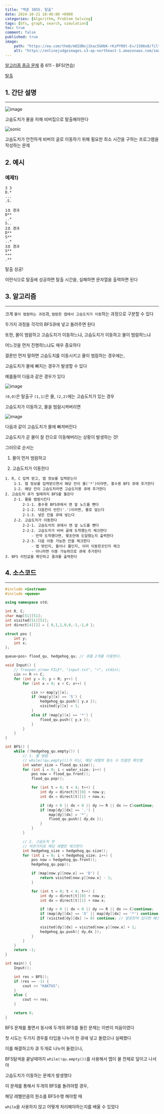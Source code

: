 ```yaml
---
title: "백준 3055. 탈출"
date: 2024-10-21 18:46:00 +0900
categories: [Algorithm, Problem Solving]  
tags: [bfs, graph, search, simulation]    
toc: true
comment: false
published: true
image:
    path: "https://ew.com/thmb/m0ZdNxj1kac5GHbK-rKzPYR0t-E=/1500x0/filters:no_upscale():max_bytes(150000):strip_icc()/sonic-2000-731a11319d6342fabbb86c018468ae23.jpg"
    alt: "https://onlinejudgeimages.s3-ap-northeast-1.amazonaws.com/images/boj-og.png"
---
```


[알고리즘 중급 문제](https://jinhg0214.github.io/posts/problems2/) 중 611 - BFS(연습)

[탈출](https://www.acmicpc.net/problem/3055)


## 1. 간단 설명
---
![image](https://github.com/user-attachments/assets/25296a6a-357b-424a-a6f7-99d71c800355)

고슴도치가 물을 피해 비버집으로 탈출해야한다 

![sonic](https://preview.redd.it/sonic-water-levels-how-was-the-water-made-transparent-v0-kjyr1tb6hulc1.png?width=890&format=png&auto=webp&s=b73ed1bfa1416c426a982070dfd43822472b09bb)

고슴도치가 안전하게 비버의 굴로 이동하기 위해 필요한 최소 시간을 구하는 프로그램을 작성하는 문제

## 2. 예시 

### 예제1)
```
3 3
D.*  
...
.S.

1초 경과
D**
..*
S..
2초 경과
D**
S**
..*
3초 경과
S**
***
.**
```
탈출 성공!

이런식으로 탈출에 성공하면 탈출 시간을, 실패하면 문자열을 출력하면 된다

## 3. 알고리즘
---

크게 `물이 범람하는 과정`과, `범람한 맵에서 고슴도치가 이동`하는 과정으로 구분할 수 있다 

두가지 과정을 각각의 BFS큐에 넣고 돌려주면 된다

또한, 물이 범람하고 고슴도치가 이동하느냐, 고슴도치가 이동하고 물이 범람하느냐 

어느것을 먼저 진행하느냐도 매우 중요하다

결론만 먼저 말하면 고슴도치를 이동시키고 물이 범람하는 경우에는,

고슴도치가 물에 빠지는 경우가 발생할 수 있다

예를들어 다음과 같은 경우가 있다

![image](https://github.com/user-attachments/assets/b6131072-c53a-49fb-a33f-0f346e0ffd0c)

`(0,0)`은 탈출구 `(1,1)`은 물, `(2,2)`에는 고슴도치가 있는 경우

고슴도치가 이동하고, 물을 범람시켜버리면 

![image](https://github.com/user-attachments/assets/a26c0ed6-4db2-45be-92fd-f43c1044821a)

다음과 같이 고슴도치가 물에 빠져버린다

고슴도치가 곧 물이 찰 칸으로 이동해버리는 상황이 발생하는 것!

그러므로 순서는 

1. 물이 먼저 범람하고

2. 고슴도치가 이동한다

```
1. R, C 입력 받고, 맵 정보를 입력받는다
	1-1. 맵 정보를 입력받으면서 해당 칸이 물('*')이라면, 홍수용 BFS 큐에 추가한다 
	1-2. 해당 칸이 고슴도치라면 고슴도치용 큐에 추가한다
2. 고슴도치 큐가 빌때까지 BFS를 돌린다
	2-1. 물을 범람시킨다
		2-1-1. 홍수용 BFS큐에서 맨 앞 노드를 뺀다
		2-1-2. 다음칸이 빈칸('.')이라면, 물로 덮는다
		2-1-3. 넣은 칸을 큐에 넣는다
	2-2. 고슴도치가 이동한다
		2-2-1. 고슴도치의 큐에서 맨 앞 노드를 뺀다
		2-2-2. 고슴도치가 비버 굴에 도착했는지 체크한다
			- 만약 도착했다면, 몇초만에 도달했는지 출력한다
		2-2-3. 다음 이동 가능한 칸을 체크한다
			- 맵 밖인지, 돌이나 물인지, 이미 이동한곳인지 체크
			- 아니라면 이동 가능하므로 큐에 추가한다
3. BFS 리턴값을 확인하고 결과를 출력한다
```

## 4. 소스코드
---

```cpp
#include <iostream>
#include <queue>

using namespace std;

int R, C;
char map[51][51];
int visited[51][51];
int direct[4][2] = { 0,1,1,0,0,-1,-1,0 };

struct pos {
	int y;
	int x;
};

queue<pos> flood_qu, hedgehog_qu; // 큐를 2개를 이용한다. 

void Input() {
	// freopen_s(new FILE*, "input.txt", "r", stdin);
	cin >> R >> C;
	for (int y = 0; y < R; y++) {
		for (int x = 0; x < C; x++) {

			cin >> map[y][x];
			if (map[y][x] == 'S') {
				hedgehog_qu.push({ y,x });
				visited[y][x] = 1; 
			}
			else if (map[y][x] == '*') {
				flood_qu.push({ y,x });
			}
		}
	}
}

int BFS() {
	while (!hedgehog_qu.empty()) {
		// 1. 물 범람
		// while(!qu.empty())가 아닌, 해당 레벨의 원소 수 만큼만 확인함 
		int water_size = flood_qu.size();
		for (int i = 0; i < water_size; i++) {
			pos now = flood_qu.front();
			flood_qu.pop();

			for (int t = 0; t < 4; t++) {
				int dy = direct[t][0] + now.y;
				int dx = direct[t][1] + now.x;

				if (dy < 0 || dx < 0 || dy >= R || dx >= C)continue;
				if (map[dy][dx] == '.') {
					map[dy][dx] = '*';
					flood_qu.push({ dy,dx });
				}
			}
		}

		// 2. 고슴도치 런
		// 마찬가지로 해당 레벨만 체크한다
		int hedgehog_size = hedgehog_qu.size();
		for (int i = 0; i < hedgehog_size; i++) {
			pos now = hedgehog_qu.front();
			hedgehog_qu.pop();

			if (map[now.y][now.x] == 'D') {
				return visited[now.y][now.x] - 1;
			}

			for (int t = 0; t < 4; t++) {
				int dy = direct[t][0] + now.y;
				int dx = direct[t][1] + now.x;

				if (dy < 0 || dx < 0 || dy >= R || dx >= C)continue;
				if (map[dy][dx] == 'X' || map[dy][dx] == '*') continue; // 돌이거나 물이거나
				if (visited[dy][dx] != 0) continue; // 방문한적 있다면 패스

				visited[dy][dx] = visited[now.y][now.x] + 1;
				hedgehog_qu.push({ dy,dx });
			}
		}
	}
	return -1;
}

int main() {
	Input();

	int res = BFS();
	if (res == -1) {
		cout << "KAKTUS";
	}
	else {
		cout << res;
	}

	return 0;
}
```

BFS 문제를 풀면서 동시에 두개의 BFS를 돌린 문제는 이번이 처음이였다

첫 시도는 두가지 경우를 타입을 나누어 한 큐에 넣고 돌렸으나 실패했다

이를 해결하고자 큐 두개로 나누어 돌렸으나, 

BFS탐색을 끝날때까지 `while(!qu.empty())`를 사용해서 맵이 물 전체로 덮이고 나서야 

고슴도치가 이동하는 문제가 발생했다

이 문제를 통해서 두개의 BFS를 돌려야할 경우, 

해당 레벨만큼의 원소를 BFS수행 해야할 때 

`while`을 사용하지 않고 어떻게 처리해야하는지를 배울 수 있었다